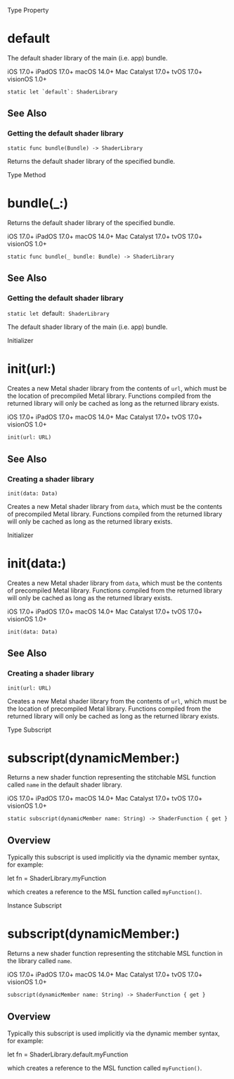 Type Property

# default

The default shader library of the main (i.e. app) bundle.

iOS 17.0+  iPadOS 17.0+  macOS 14.0+  Mac Catalyst 17.0+  tvOS 17.0+  visionOS
1.0+

    
    
    static let `default`: ShaderLibrary

## See Also

### Getting the default shader library

`static func bundle(Bundle) -> ShaderLibrary`

Returns the default shader library of the specified bundle.

Type Method

# bundle(_:)

Returns the default shader library of the specified bundle.

iOS 17.0+  iPadOS 17.0+  macOS 14.0+  Mac Catalyst 17.0+  tvOS 17.0+  visionOS
1.0+

    
    
    static func bundle(_ bundle: Bundle) -> ShaderLibrary

## See Also

### Getting the default shader library

`static let `default`: ShaderLibrary`

The default shader library of the main (i.e. app) bundle.

Initializer

# init(url:)

Creates a new Metal shader library from the contents of `url`, which must be
the location of precompiled Metal library. Functions compiled from the
returned library will only be cached as long as the returned library exists.

iOS 17.0+  iPadOS 17.0+  macOS 14.0+  Mac Catalyst 17.0+  tvOS 17.0+  visionOS
1.0+

    
    
    init(url: URL)

## See Also

### Creating a shader library

`init(data: Data)`

Creates a new Metal shader library from `data`, which must be the contents of
precompiled Metal library. Functions compiled from the returned library will
only be cached as long as the returned library exists.

Initializer

# init(data:)

Creates a new Metal shader library from `data`, which must be the contents of
precompiled Metal library. Functions compiled from the returned library will
only be cached as long as the returned library exists.

iOS 17.0+  iPadOS 17.0+  macOS 14.0+  Mac Catalyst 17.0+  tvOS 17.0+  visionOS
1.0+

    
    
    init(data: Data)

## See Also

### Creating a shader library

`init(url: URL)`

Creates a new Metal shader library from the contents of `url`, which must be
the location of precompiled Metal library. Functions compiled from the
returned library will only be cached as long as the returned library exists.

Type Subscript

# subscript(dynamicMember:)

Returns a new shader function representing the stitchable MSL function called
`name` in the default shader library.

iOS 17.0+  iPadOS 17.0+  macOS 14.0+  Mac Catalyst 17.0+  tvOS 17.0+  visionOS
1.0+

    
    
    static subscript(dynamicMember name: String) -> ShaderFunction { get }

## Overview

Typically this subscript is used implicitly via the dynamic member syntax, for
example:

let fn = ShaderLibrary.myFunction

which creates a reference to the MSL function called `myFunction()`.

Instance Subscript

# subscript(dynamicMember:)

Returns a new shader function representing the stitchable MSL function in the
library called `name`.

iOS 17.0+  iPadOS 17.0+  macOS 14.0+  Mac Catalyst 17.0+  tvOS 17.0+  visionOS
1.0+

    
    
    subscript(dynamicMember name: String) -> ShaderFunction { get }

## Overview

Typically this subscript is used implicitly via the dynamic member syntax, for
example:

let fn = ShaderLibrary.default.myFunction

which creates a reference to the MSL function called `myFunction()`.

